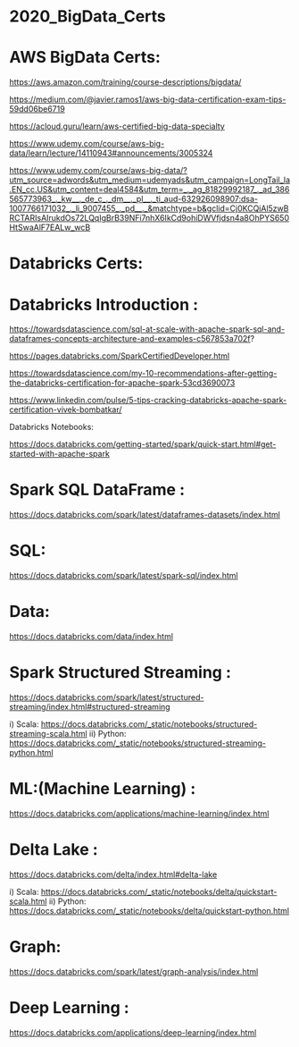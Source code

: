 # 2020_BigData_Certs


# AWS  BigData Certs: 

https://aws.amazon.com/training/course-descriptions/bigdata/

https://medium.com/@javier.ramos1/aws-big-data-certification-exam-tips-59dd06be6719

https://acloud.guru/learn/aws-certified-big-data-specialty

https://www.udemy.com/course/aws-big-data/learn/lecture/14110943#announcements/3005324

https://www.udemy.com/course/aws-big-data/?utm_source=adwords&utm_medium=udemyads&utm_campaign=LongTail_la.EN_cc.US&utm_content=deal4584&utm_term=_._ag_81829992187_._ad_386565773963_._kw__._de_c_._dm__._pl__._ti_aud-632926098907:dsa-1007766171032_._li_9007455_._pd__._&matchtype=b&gclid=Cj0KCQiAl5zwBRCTARIsAIrukdOs72LQqIgBrB39NFi7nhX6IkCd9ohiDWVfjdsn4a8OhPYS650HtSwaAlF7EALw_wcB



# Databricks Certs: 


# Databricks Introduction :
https://towardsdatascience.com/sql-at-scale-with-apache-spark-sql-and-dataframes-concepts-architecture-and-examples-c567853a702f?


https://pages.databricks.com/SparkCertifiedDeveloper.html
   
https://towardsdatascience.com/my-10-recommendations-after-getting-the-databricks-certification-for-apache-spark-53cd3690073
   
https://www.linkedin.com/pulse/5-tips-cracking-databricks-apache-spark-certification-vivek-bombatkar/



Databricks Notebooks:


https://docs.databricks.com/getting-started/spark/quick-start.html#get-started-with-apache-spark


# Spark SQL DataFrame  :
https://docs.databricks.com/spark/latest/dataframes-datasets/index.html


# SQL: 
https://docs.databricks.com/spark/latest/spark-sql/index.html

# Data: 
https://docs.databricks.com/data/index.html

# Spark Structured Streaming : 
https://docs.databricks.com/spark/latest/structured-streaming/index.html#structured-streaming
  
i) Scala:  https://docs.databricks.com/_static/notebooks/structured-streaming-scala.html
ii) Python:  https://docs.databricks.com/_static/notebooks/structured-streaming-python.html

# ML:(Machine Learning) : 
https://docs.databricks.com/applications/machine-learning/index.html

# Delta Lake :

https://docs.databricks.com/delta/index.html#delta-lake

i) Scala: https://docs.databricks.com/_static/notebooks/delta/quickstart-scala.html
ii) Python: https://docs.databricks.com/_static/notebooks/delta/quickstart-python.html

# Graph:
https://docs.databricks.com/spark/latest/graph-analysis/index.html


# Deep Learning :
https://docs.databricks.com/applications/deep-learning/index.html
